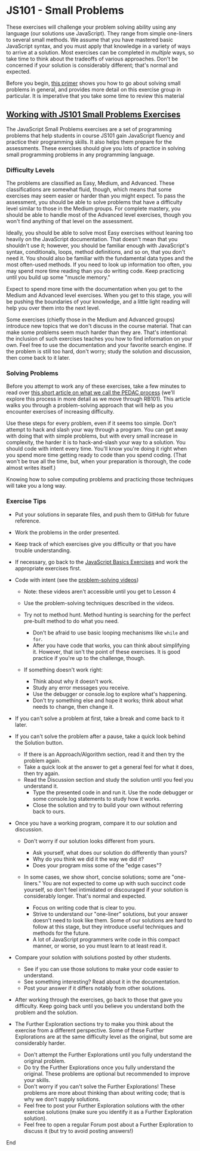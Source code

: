 # JS101 - Small Problems

These exercises will challenge your problem solving ability using any language (our solutions use JavaScript). They range from simple one-liners to several small methods. We assume that you have mastered basic JavaScript syntax, and you must apply that knowledge in a variety of ways to arrive at a solution. Most exercises can be completed in _multiple_ ways, so take time to think about the tradeoffs of various approaches. Don't be concerned if your solution is considerably different; that's normal and expected.

Before you begin, [this primer](https://launchschool.com/gists/0791ee5c) shows you how to go about solving small problems in general, and provides more detail on this exercise group in particular. It is imperative that you take some time to review this material

## [Working with JS101 Small Problems Exercises](https://launchschool.com/gists/0791ee5c)

The JavaScript Small Problems exercises are a set of programming problems that help students in course JS101 gain JavaScript fluency and practice their programming skills. It also helps them prepare for the assessments. These exercises should give you lots of practice in solving small programming problems in any programming language.

### Difficulty Levels

The problems are classified as Easy, Medium, and Advanced. These classifications are somewhat fluid, though, which means that some exercises may seem easier or harder than you might expect. To pass the assessment, you should be able to solve problems that have a difficulty level similar to those in the Medium groups. For complete mastery, you should be able to handle most of the Advanced level exercises, though you won't find anything of that level on the assessment.

Ideally, you should be able to solve most Easy exercises without leaning too heavily on the JavaScript documentation. That doesn't mean that you shouldn't use it; however, you should be familiar enough with JavaScript's syntax, conditionals, loops, method definitions, and so on, that you don't need it. You should also be familiar with the fundamental data types and the most often-used methods. If you need to look up information too often, you may spend more time reading than you do writing code. Keep practicing until you build up some "muscle memory."

Expect to spend more time with the documentation when you get to the Medium and Advanced level exercises. When you get to this stage, you will be pushing the boundaries of your knowledge, and a little light reading will help you over them into the next level.

Some exercises (chiefly those in the Medium and Advanced groups) introduce new topics that we don't discuss in the course material. That can make some problems seem much harder than they are. That's intentional: the inclusion of such exercises teaches you how to find information on your own. Feel free to use the documentation and your favorite search engine. If the problem is still too hard, don't worry; study the solution and discussion, then come back to it later.

### Solving Problems

Before you attempt to work any of these exercises, take a few minutes to read over [this short article on what we call the PEDAC process](https://medium.com/launch-school/solving-coding-problems-with-pedac-29141331f93f) (we'll explore this process in more detail as we move through RB101). This article walks you through a problem-solving approach that will help as you encounter exercises of increasing difficulty.

Use these steps for every problem, even if it seems too simple. Don't attempt to hack and slash your way through a program. You can get away with doing that with simple problems, but with every small increase in complexity, the harder it is to hack-and-slash your way to a solution. You should code with intent every time. You'll know you're doing it right when you spend more time getting ready to code than you spend coding. (That won't be true all the time, but, when your preparation is thorough, the code almost writes itself.)

Knowing how to solve computing problems and practicing those techniques will take you a long way.

### Exercise Tips

* Put your solutions in separate files, and push them to GitHub for future reference.
* Work the problems in the order presented.
* Keep track of which exercises give you difficulty or that you have trouble understanding.
* If necessary, go back to the [JavaScript Basics Exercises](https://launchschool.com/exercises?#js_basics) and work the appropriate exercises first.
* Code with intent (see the [problem-solving videos](https://launchschool.com/courses/804d1cae/home))
  * Note: these videos aren't accessible until you get to Lesson 4
  * Use the problem-solving techniques described in the videos.
  * Try not to method hunt. Method hunting is searching for the perfect pre-built method to do what you need.
    * Don't be afraid to use basic looping mechanisms like `while` and `for`.
    * After you have code that works, you can think about simplifying it. However, that isn't the point of these exercises. It is good practice if you're up to the challenge, though.

  * If something doesn't work right:
    * Think about why it doesn't work.
    * Study any error messages you receive.
    * Use the debugger or console.log to explore what's happening.
    * Don't try something else and hope it works; think about what needs to change, then change it.

* If you can't solve a problem at first, take a break and come back to it later.
* If you can't solve the problem after a pause, take a quick look behind the Solution button.
  * If there is an Approach/Algorithm section, read it and then try the problem again.
  * Take a quick look at the answer to get a general feel for what it does, then try again.
  * Read the Discussion section and study the solution until you feel you understand it.
    * Type the presented code in and run it. Use the node debugger or some console.log statements to study how it works.
    * Close the solution and try to build your own without referring back to ours.

* Once you have a working program, compare it to our solution and discussion.
  * Don't worry if our solution looks different from yours.
    * Ask yourself, what does our solution do differently than yours?
    * Why do you think we did it the way we did it?
    * Does your program miss some of the "edge cases"?

  * In some cases, we show short, concise solutions; some are "one-liners." You are not expected to come up with such succinct code yourself, so don't feel intimidated or discouraged if your solution is considerably longer. That's normal and expected.
    * Focus on writing code that is clear to you.
    * Strive to understand our "one-liner" solutions, but your answer doesn't need to look like them. Some of our solutions are hard to follow at this stage, but they introduce useful techniques and methods for the future.
    * A lot of JavaScript programmers write code in this compact manner, or worse, so you must learn to at least read it.

* Compare your solution with solutions posted by other students.
  * See if you can use those solutions to make your code easier to understand.
  * See something interesting? Read about it in the documentation.
  * Post your answer if it differs notably from other solutions.

* After working through the exercises, go back to those that gave you difficulty. Keep going back until you believe you understand both the problem and the solution.
* The Further Exploration sections try to make you think about the exercise from a different perspective. Some of these Further Explorations are at the same difficulty level as the original, but some are considerably harder.
  * Don't attempt the Further Explorations until you fully understand the original problem.
  * Do try the Further Explorations once you fully understand the original. These problems are optional but recommended to improve your skills.
  * Don't worry if you can't solve the Further Explorations! These problems are more about thinking than about writing code; that is why we don't supply solutions.
  * Feel free to post your Further Exploration solutions with the other exercise solutions (make sure you identify it as a Further Exploration solution).
  * Feel free to open a regular Forum post about a Further Exploration to discuss it (but try to avoid posting answers!)

End


